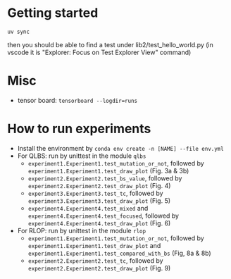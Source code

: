 # Getting started
```
uv sync
```
then you should be able to find a test under lib2/test_hello_world.py (in vscode it is "Explorer: Focus on Test Explorer View" command)

# Misc
- tensor board: `tensorboard --logdir=runs`

# How to run experiments

- Install the environment by `conda env create -n [NAME] --file env.yml`
- For QLBS: run by unittest in the module `qlbs`
    - `experiment1.Experiment1.test_mutation_or_not`, followed by `experiment1.Experiment1.test_draw_plot` (Fig. 3a &
      3b)
    - `experiment2.Experiment2.test_bs_value`, followed by `experiment2.Experiment2.test_draw_plot` (Fig. 4)
    - `experiment3.Experiment3.test_tc`, followed by `experiment3.Experiment3.test_draw_plot` (Fig. 5)
    - `experiment4.Experiment4.test_mixed` and `experiment4.Experiment4.test_focused`, followed
      by `experiment4.Experiment4.test_draw_plot` (Fig. 6)
- For RLOP: run by unittest in the module `rlop`
    - `experiment1.Experiment1.test_mutation_or_not`, followed by `experiment1.Experiment1.test_draw_plot`
      and `experiment1.Experiment1.test_compared_with_bs` (Fig, 8a & 8b)
    - `experiment2.Experiment2.test_tc`, followed by `experiment2.Experiment2.test_draw_plot` (Fig. 9)